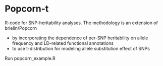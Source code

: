# Popcorn-t
R-code for SNP-heritability analyses.  The methodology is an extension of brielin/Popcorn
- by incorporating the dependence of per-SNP heritability on allele frequency and LD-related functional annotations
- to use t-distribution for modeling allele substitution effect of SNPs

Run popcorn_example.R

